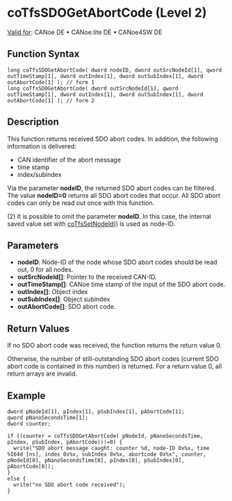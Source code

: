 # coTfsSDOGetAbortCode (Level 2)

[Valid for](../../../../Shared/FeatureAvailability.md):  CANoe DE • CANoe:lite DE • CANoe4SW DE

## Function Syntax

```plaintext
long coTfsSDOGetAbortCode( dword nodeID, dword outSrcNodeId[1], qword outTimeStamp[1], dword outIndex[1], dword outSubIndex[1], dword outAbortCode[1] ); // form 1
long coTfsSDOGetAbortCode( dword outSrcNodeId[1], qword outTimeStamp[1], dword outIndex[1], dword outSubIndex[1], dword outAbortCode[1] ); // form 2
```

## Description

This function returns received SDO abort codes. In addition, the following information is delivered:

- CAN identifier of the abort message
- time stamp
- index/subindex

Via the parameter **nodeID**, the returned SDO abort codes can be filtered. The value **nodeID=0** returns all SDO abort codes that occur. All SDO abort codes can only be read out once with this function.

(2) It is possible to omit the parameter **nodeID**. In this case, the internal saved value set with [coTfsSetNodeId()](CAPLfunctionCoTfsSetNodeId.md) is used as node-ID.

## Parameters

- **nodeID**: Node-ID of the node whose SDO abort codes should be read out, 0 for all nodes.
- **outSrcNodeId[]**: Pointer to the received CAN-ID.
- **outTimeStamp[]**: CANoe time stamp of the input of the SDO abort code.
- **outIndex[]**: Object index
- **outSubIndex[]**: Object subindex
- **outAbortCode[]**: SDO abort code.

## Return Values

If no SDO abort code was received, the function returns the return value 0.

Otherwise, the number of still-outstanding SDO abort codes (current SDO abort code is contained in this number) is returned. For a return value 0, all return arrays are invalid.

## Example

```plaintext
dword pNodeId[1], pIndex[1], pSubIndex[1], pAbortCode[1];
qword pNanoSecondsTime[1];
dword counter;

if ((counter = coTfsSDOGetAbortCode( pNodeId, pNanoSecondsTime, pIndex, pSubIndex, pAbortCode))!=0) {
  write("SDO abort message caught: counter %d, node-ID 0x%x, time %I64d [ns], index 0x%x, subIndex 0x%x, abortcode 0x%x", counter, pNodeId[0], pNanoSecondsTime[0], pIndex[0], pSubIndex[0], pAbortCode[0]);
}
else {
  write("no SDO abort code received");
}
```

